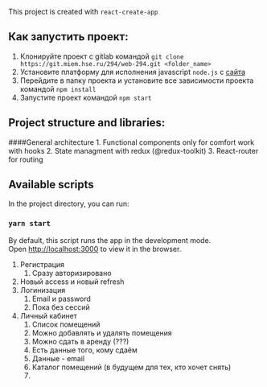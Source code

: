 This project is created with `react-create-app`

## Как запустить проект:
1. Клонируйте проект с gitlab командой `git clone https://git.miem.hse.ru/294/web-294.git <folder_name>`
2. Установите платформу для исполнения javascript `node.js` с [сайта](https://nodejs.org/en/)
3. Перейдите в папку проекта и установите все зависимости проекта командой `npm install`
4. Запустите проект командой `npm start`


## Project structure and libraries:

####General architecture
    1. Functional components only for comfort work with hooks
    2. State managment with redux (@redux-toolkit)
    3. React-router for routing
## Available scripts

In the project directory, you can run:



### `yarn start`

By default, this script runs the app in the development mode.<br />
Open [http://localhost:3000](http://localhost:3000) to view it in the browser.

1. Регистрация
    1. Сразу авторизировано
2. Новый access и новый refresh
3. Логинизация
    1. Email и password
    2. Пока без сессий
3. Личный кабинет
    1. Список помещений
    2. Можно добавлять и удалять помещения
    3. Можно сдать в аренду (???)
    4. Есть данные того, кому сдаём
    5. Данные - email 
    6. Каталог помещений (в будущем для тех, кто хочет снять)
    7. 
